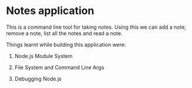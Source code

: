 # Notes application

This is a command line tool for taking notes.
Using this we can add a note, remove a note, list all the notes and read a note.

Things learnt while building this application were:

1. Node.js Module System

2. File System and Command Line Args

3. Debugging Node.js
